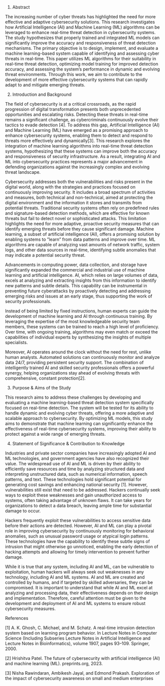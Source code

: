 1. Abstract

The increasing number of cyber threats has highlighted the need for more effective and adaptive cybersecurity solutions. This research investigates how Artificial Intelligence (AI) and Machine Learning (ML) algorithms can be leveraged to enhance real-time threat detection in cybersecurity systems. The study hypothesizes that properly trained and integrated ML models can significantly improve the accuracy and responsiveness of threat detection mechanisms. The primary objective is to design, implement, and evaluate a machine learning-based system capable of identifying and assessing cyber threats in real-time. This paper utilizes ML algorithms for their suitability in real-time threat detection, optimizing model training for improved detection accuracy, and assessing the system’s performance in dynamic and evolving threat environments. Through this work, we aim to contribute to the development of more effective cybersecurity systems that can rapidly adapt to and mitigate emerging threats.


2. Introduction and Background

The field of cybersecurity is at a critical crossroads, as the rapid progression of digital transformation presents both unprecedented opportunities and escalating risks. Detecting these threats in real-time remains a significant challenge, as cybercriminals continuously evolve their tactics to evade detection [4]. To address this gap, Artificial Intelligence (AI) and Machine Learning (ML) have emerged as a promising approach to enhance cybersecurity systems, enabling them to detect and respond to threats more effectively and dynamically[3]. This research explores the integration of machine learning algorithms into real-time threat detection systems, hypothesizing that these systems can improve both the accuracy and responsiveness of security infrastructure. As a result, integrating AI and ML into cybersecurity practices represents a major advancement in defending organizations against the increasingly complex and evolving threat landscape.

Cybersecurity addresses both the vulnerabilities and risks present in the digital world, along with the strategies and practices focused on continuously improving security. It includes a broad spectrum of activities and measures, both technical and non-technical, aimed at protecting the digital environment and the information it stores and transmits from potential threats. Traditional security systems often rely on predefined rules and signature-based detection methods, which are effective for known threats but fail to detect novel or sophisticated attacks. This limitation highlights the need for more adaptive, proactive security measures that can identify emerging threats before they cause significant damage. Machine learning, a subset of artificial intelligence (AI), offers a promising solution by enabling systems to ”learn” from data patterns and improve over time. ML algorithms are capable of analyzing vast amounts of network traffic, system logs, and other data sources in real-time, identifying subtle anomalies that may indicate a potential security threat.

Advancements in computing power, data collection, and storage have significantly expanded the commercial and industrial use of machine learning and artificial intelligence. AI, which relies on large volumes of data, excels at analyzing and extracting insights from this information to identify new patterns and subtle details. This capability can be instrumental in preventing future cyberattacks by proactively detecting and addressing emerging risks and issues at an early stage, thus supporting the work of security professionals.

Instead of being limited by fixed instructions, human experts can guide the development of machine learning and AI through continuous training. By leveraging the expertise of the most knowledgeable security team members, these systems can be trained to reach a high level of proficiency. Over time, with ongoing training, algorithms may even match or exceed the capabilities of individual experts by synthesizing the insights of multiple specialists.

Moreover, AI operates around the clock without the need for rest, unlike human analysts. Automated solutions can continuously monitor and analyze data 24/7, providing persistent security support. The combination of intelligently trained AI and skilled security professionals offers a powerful synergy, helping organizations stay ahead of evolving threats with comprehensive, constant protection[2].


3. Purpose & Aims of the Study

This  research  aims to  address these challenges  by  developing  and evaluating a machine learning-based threat detection system specifically focused on real-time detection. The system  will be  tested  for  its ability  to  handle  dynamic and evolving cyber threats, offering a more adaptive and scalable approach to cybersecurity. By optimizing ML models,  this study aims to demonstrate that machine learning can significantly enhance the effectiveness of real-time cybersecurity systems, improving their ability to protect against a wide range of emerging threats.


4. Statement of Significance & Contribution to Knowledge
   
Industries and private sector companies have increasingly adopted AI and ML technologies, and government agencies have also recognized their value. The widespread use of AI and ML is driven by their ability to efficiently save resources and time by analyzing structured data and interpreting unstructured data, such as numerical information, speech patterns, and text. These technologies hold significant potential for generating cost savings and enhancing national security [1]. However, vulnerabilities still exist that need to be addressed. Hackers continually seek ways to exploit these weaknesses and gain unauthorized access to systems, often taking advantage of unknown flaws.  It can take years for organizations to detect a data breach, leaving ample time for substantial damage to occur.

Hackers frequently exploit these vulnerabilities to access sensitive data before their actions are detected. However, AI and ML can play a pivotal role in improving cybersecurity by continuously monitoring for behavioral anomalies, such as unusual password usage or atypical login patterns. These technologies have the capability to identify these subtle signs of intrusion that might otherwise go unnoticed, enabling the early detection of hacking attempts and allowing for timely intervention to prevent further damage.

While it is true that any system, including AI and ML, can be vulnerable to exploitation, human hackers will always seek out weaknesses in any technology, including AI and ML systems. AI and ML are created and controlled by humans, and if targeted by skilled adversaries, they can be compromised. It is important to understand that while AI and ML excel at analyzing and processing data, their effectiveness depends on their design and implementation. Therefore, careful attention must be given to the development and deployment of AI and ML systems to ensure robust cybersecurity measures.

References

[1]	A. K. Ghosh, C. Michael, and M. Schatz. A real-time intrusion detection system based on learning program behavior. In Lecture Notes in Computer Science (Including Subseries Lecture Notes in Artificial Intelligence and Lecture Notes in Bioinformatics), volume 1907, pages 93–109. Springer, 2000.

[2]	Hrishitva Patel. The future of cybersecurity with artificial intelligence (AI) and machine learning (ML). preprints.org, 2023.

[3]	Nisha  Rawindaran,   Ambikesh  Jayal,   and  Edmond  Prakash.   Exploration of the impact of cybersecurity awareness on small and medium enterprises
